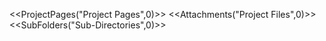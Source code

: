 <!-- --- 
title: docs 
-->

<<ProjectPages("Project Pages",0)>> 
<<Attachments("Project Files",0)>> 
<<SubFolders("Sub-Directories",0)>>
